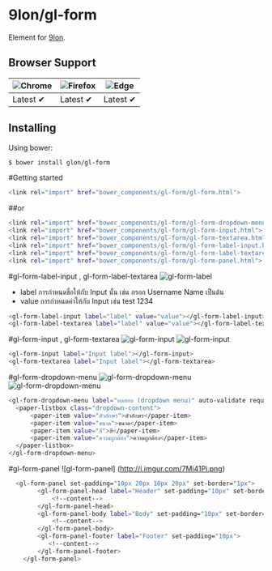 # 9lon/gl-form
Element for [9lon](https://github.com/9lon).

## Browser Support
![Chrome](https://raw.github.com/alrra/browser-logos/master/chrome/chrome_48x48.png) | ![Firefox](https://raw.github.com/alrra/browser-logos/master/firefox/firefox_48x48.png) | ![Edge](https://raw.github.com/alrra/browser-logos/master/edge/edge_48x48.png) |
--- | --- | --- |
Latest ✔ | Latest ✔ | Latest ✔ |

## Installing
Using bower:

```bash
$ bower install glon/gl-form
```
#Getting started
```bash
<link rel="import" href="bower_components/gl-form/gl-form.html">
```
##or
```bash
<link rel="import" href="bower_components/gl-form/gl-form-dropdown-menu.html">
<link rel="import" href="bower_components/gl-form/gl-form-input.html">
<link rel="import" href="bower_components/gl-form/gl-form-textarea.html">
<link rel="import" href="bower_components/gl-form/gl-form-label-input.html">
<link rel="import" href="bower_components/gl-form/gl-form-label-textarea.html">
<link rel="import" href="bower_components/gl-form/gl-form-panel.html">
```
#gl-form-label-input , gl-form-label-textarea
![gl-form-label](http://i.imgur.com/z85U3Fn.png)
- label การกำหนดชื่อให้กับ Input นั้น เช่น กรอก Username Name เป็นต้น
- value การกำหนดค่าให้กับ Input เช่น test 1234
```bash
<gl-form-label-input label="label" value="value"></gl-form-label-input>
<gl-form-label-textarea label="label" value="value"></gl-form-label-textarea>
```
#gl-form-input , gl-form-textarea
![gl-form-input](http://i.imgur.com/JKBJjpK.png)
![gl-form-input](http://i.imgur.com/oc0t2gZ.png)

```bash
<gl-form-input label="Input label"></gl-form-input>
<gl-form-textarea label="Input label"></gl-form-textarea>
```

#gl-form-dropdown-menu
![gl-form-dropdown-menu](http://i.imgur.com/PP6SHgd.png)
![gl-form-dropdown-menu](http://i.imgur.com/fm2Xjrt.png)

```bash
<gl-form-dropdown-menu label="ทดสอบ (dropdown menu)" auto-validate required>
  <paper-listbox class="dropdown-content">
      <paper-item value="ตัวอักษร">ตัวอักษร</paper-item>
      <paper-item value="ขนาด">ขนาด</paper-item>
      <paper-item value="สี">สี</paper-item>
      <paper-item value="ความถูกต้อง">ความถูกต้อง</paper-item>
  </paper-listbox>
</gl-form-dropdown-menu>
```
#gl-form-panel
![gl-form-panel] (http://i.imgur.com/7Mi41Pi.png)
```bash
  <gl-form-panel set-padding="10px 20px 10px 20px" set-border="1px">
        <gl-form-panel-head label="Header" set-padding="10px" set-border="1px">
            <!--content-->
        </gl-form-panel-head>
        <gl-form-panel-body label="Body" set-padding="10px" set-border="1px">
            <!--content-->
        </gl-form-panel-body>
        <gl-form-panel-footer label="Footer" set-padding="10px">
           <!--content-->
        </gl-form-panel-footer>
    </gl-form-panel>
```
